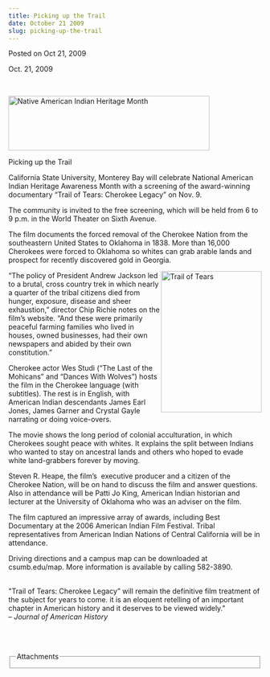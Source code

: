 ```yaml
---
title: Picking up the Trail
date: October 21 2009
slug: picking-up-the-trail
---
```


 



<span class="date">Posted on Oct 21, 2009    </span>
<p>Oct. 21, 2009</p>
<p>&#xA0;</p>
<p><img alt="Native American Indian Heritage Month" height="109" src="https://news.csumb.edu/sites/default/files/65/igx_migrate/images/indian-graphic.jpg" width="400"/></p>
Picking up the Trail<br>
<p>California State University, Monterey Bay will celebrate
National American Indian Heritage Awareness Month with a screening
of the award-winning documentary &#x201C;Trail of Tears: Cherokee Legacy&#x201D;
on Nov. 9.</p>
<p>The community is invited to the free screening, which will be
held from 6 to 9 p.m. in the World Theater on Sixth Avenue.</p>
<p>The film documents the forced removal of the Cherokee Nation
from the southeastern United States to Oklahoma in 1838. More than
16,000 Cherokees were forced to Oklahoma so whites can grab arable
lands and prospect for recently discovered gold in Georgia.</p>
<p><img alt="Trail of Tears" height="281" src="https://news.csumb.edu/sites/default/files/65/igx_migrate/images/trail-of-tears.jpg" style="float:right" width="200">&#x201C;The policy of President Andrew
Jackson led to a brutal, cross country trek in which nearly a
quarter of the tribal citizens died from hunger, exposure, disease
and sheer exhaustion,&#x201D; director Chip Richie notes on the film&#x2019;s
website. &#x201C;And these were primarily peaceful farming families who
lived in houses, owned businesses, had their own newspapers and
abided by their own constitution.&#x201D;</img></p>
<p>Cherokee actor Wes Studi (&#x201C;The Last of the Mohicans&#x201D; and &#x201C;Dances
With Wolves&#x201D;) hosts the film in the Cherokee language (with
subtitles). The rest is in English, with American Indian
descendants James Earl Jones, James Garner and Crystal Gayle
narrating or doing voice-overs.</p>
<p>The movie shows the long period of colonial acculturation, in
which Cherokees sought peace with whites. It explains the split
between Indians who wanted to stay on ancestral lands and others
who hoped to evade white land-grabbers forever by moving.</p>
<p>Steven R. Heape, the film&#x2019;s&#xA0; executive producer and a
citizen of the Cherokee Nation, will be on hand to discuss the film
and answer questions. Also in attendance will be Patti Jo King,
American Indian historian and lecturer at the University of
Oklahoma who was an adviser on the film.</p>
<p>The film captured an impressive array of awards, including Best
Documentary at the 2006 American Indian Film Festival. Tribal
representatives from American Indian Nations of Central California
will be in attendance.</p>
<p>Driving directions and a campus map can be downloaded at
csumb.edu/map. More information is available by calling
582-3890.</p>
<p><br>
&quot;Trail of Tears: Cherokee Legacy&#x201D; will remain the definitive film
treatment of the subject for years to come. it is an eloquent
retelling of an important chapter in American history and it
deserves to be viewed widely.&quot;<br>
&#x2013; <em>Journal of American History</em></br></br></p>
<p>&#xA0;</p>
<fieldset class="fieldgroup group-attachments">
<legend>Attachments</legend>
<div class="field field-type-emvideo field-field-attach-video">
<div class="field-items">
<div class="field-item odd">
<div class="emvideo emvideo-video emvideo-"/>
</div>
</div>
</div>
</fieldset>
</br>




 
